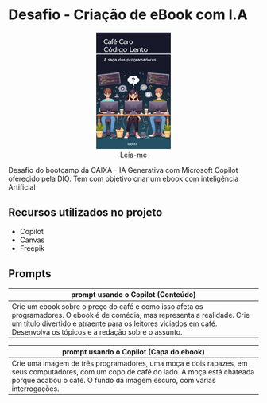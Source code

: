 # Desafio - Criação de eBook com I.A

<p align="center">
<img 
    src="./img/capa_livro.jpg"
    width="150"  
/>
    <br>
    <a href="arquivo/ebook_cafe_caro_codigo_lento.pdf">Leia-me</a>
</p>

Desafio do bootcamp da CAIXA - IA Generativa com Microsoft Copilot oferecido pela [DIO](https://dio.me). Tem com objetivo criar um ebook com inteligência Artificial 

## Recursos utilizados no projeto

- Copilot
- Canvas
- Freepik

## Prompts

| prompt usando o Copilot (Conteúdo)                                                                             |
| -------------------------------------------------------------------------------------- |
| Crie um ebook sobre o preço do café e como isso afeta os programadores. O ebook é de comédia, mas representa a realidade. Crie um título divertido e atraente para os leitores viciados em café. Desenvolva os tópicos e a redação sobre o assunto. |

| prompt usando o Copilot (Capa do ebook)                                                                             |
| -------------------------------------------------------------------------------------- |
| Crie uma imagem de três programadores, uma moça e dois rapazes, em seus computadores, com um copo de café do lado. A moça está chateada porque acabou o café. O fundo da imagem escuro, com várias interrogações. |
